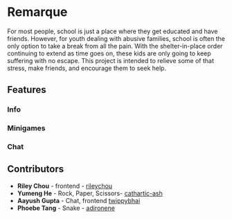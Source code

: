 # Remarque
For most people, school is just a place where they get educated and have friends. However, for youth dealing with abusive families, school is often the only option to take a break from all the pain. With the shelter-in-place order continuing to extend as time goes on, these kids are only going to keep suffering with no escape. This project is intended to relieve some of that stress, make friends, and encourage them to seek help. 

## Features
### Info
### Minigames
### Chat

## Contributors
* **Riley Chou** - frontend - [rileychou](https://github.com/rileychou)
* **Yumeng He** - Rock, Paper, Scissors- [cathartic-ash](https://github.com/cathartic-ash)
* **Aayush Gupta** - Chat, frontend [twippybhai](https://github.com/twippybhai)
* **Phoebe Tang** - Snake - [adironene](https://github.com/adironene)
